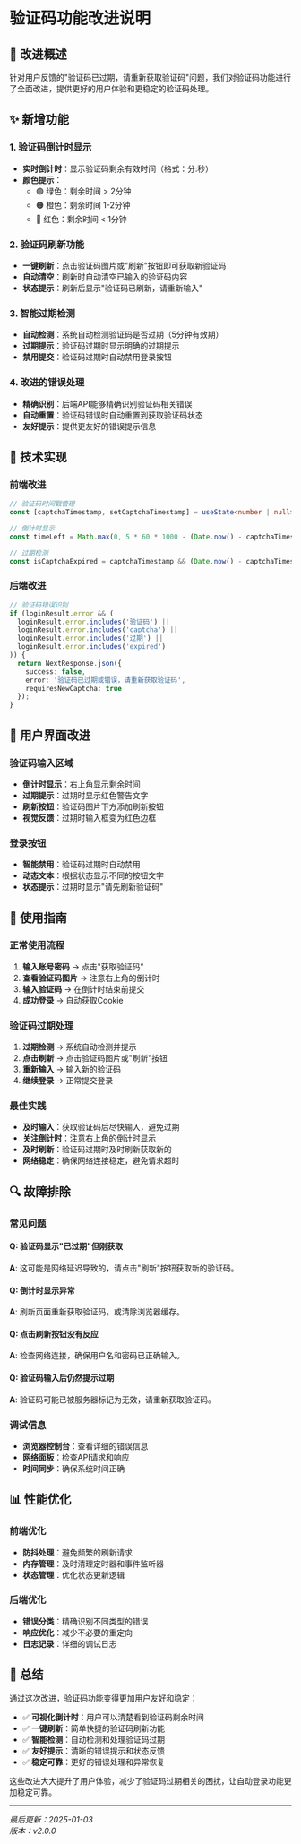 # 验证码功能改进说明

## 🎯 改进概述

针对用户反馈的"验证码已过期，请重新获取验证码"问题，我们对验证码功能进行了全面改进，提供更好的用户体验和更稳定的验证码处理。

## ✨ 新增功能

### 1. 验证码倒计时显示
- **实时倒计时**：显示验证码剩余有效时间（格式：分:秒）
- **颜色提示**：
  - 🟢 绿色：剩余时间 > 2分钟
  - 🟠 橙色：剩余时间 1-2分钟
  - 🔴 红色：剩余时间 < 1分钟

### 2. 验证码刷新功能
- **一键刷新**：点击验证码图片或"刷新"按钮即可获取新验证码
- **自动清空**：刷新时自动清空已输入的验证码内容
- **状态提示**：刷新后显示"验证码已刷新，请重新输入"

### 3. 智能过期检测
- **自动检测**：系统自动检测验证码是否过期（5分钟有效期）
- **过期提示**：验证码过期时显示明确的过期提示
- **禁用提交**：验证码过期时自动禁用登录按钮

### 4. 改进的错误处理
- **精确识别**：后端API能够精确识别验证码相关错误
- **自动重置**：验证码错误时自动重置到获取验证码状态
- **友好提示**：提供更友好的错误提示信息

## 🔧 技术实现

### 前端改进
```typescript
// 验证码时间戳管理
const [captchaTimestamp, setCaptchaTimestamp] = useState<number | null>(null);

// 倒计时显示
const timeLeft = Math.max(0, 5 * 60 * 1000 - (Date.now() - captchaTimestamp));

// 过期检测
const isCaptchaExpired = captchaTimestamp && (Date.now() - captchaTimestamp > 5 * 60 * 1000);
```

### 后端改进
```typescript
// 验证码错误识别
if (loginResult.error && (
  loginResult.error.includes('验证码') || 
  loginResult.error.includes('captcha') ||
  loginResult.error.includes('过期') ||
  loginResult.error.includes('expired')
)) {
  return NextResponse.json({
    success: false,
    error: '验证码已过期或错误，请重新获取验证码',
    requiresNewCaptcha: true
  });
}
```

## 📱 用户界面改进

### 验证码输入区域
- **倒计时显示**：右上角显示剩余时间
- **过期提示**：过期时显示红色警告文字
- **刷新按钮**：验证码图片下方添加刷新按钮
- **视觉反馈**：过期时输入框变为红色边框

### 登录按钮
- **智能禁用**：验证码过期时自动禁用
- **动态文本**：根据状态显示不同的按钮文字
- **状态提示**：过期时显示"请先刷新验证码"

## 🚀 使用指南

### 正常使用流程
1. **输入账号密码** → 点击"获取验证码"
2. **查看验证码图片** → 注意右上角的倒计时
3. **输入验证码** → 在倒计时结束前提交
4. **成功登录** → 自动获取Cookie

### 验证码过期处理
1. **过期检测** → 系统自动检测并提示
2. **点击刷新** → 点击验证码图片或"刷新"按钮
3. **重新输入** → 输入新的验证码
4. **继续登录** → 正常提交登录

### 最佳实践
- **及时输入**：获取验证码后尽快输入，避免过期
- **关注倒计时**：注意右上角的倒计时显示
- **及时刷新**：验证码过期时及时刷新获取新的
- **网络稳定**：确保网络连接稳定，避免请求超时

## 🔍 故障排除

### 常见问题

#### Q: 验证码显示"已过期"但刚获取
**A**: 这可能是网络延迟导致的，请点击"刷新"按钮获取新的验证码。

#### Q: 倒计时显示异常
**A**: 刷新页面重新获取验证码，或清除浏览器缓存。

#### Q: 点击刷新按钮没有反应
**A**: 检查网络连接，确保用户名和密码已正确输入。

#### Q: 验证码输入后仍然提示过期
**A**: 验证码可能已被服务器标记为无效，请重新获取验证码。

### 调试信息
- **浏览器控制台**：查看详细的错误信息
- **网络面板**：检查API请求和响应
- **时间同步**：确保系统时间正确

## 📊 性能优化

### 前端优化
- **防抖处理**：避免频繁的刷新请求
- **内存管理**：及时清理定时器和事件监听器
- **状态管理**：优化状态更新逻辑

### 后端优化
- **错误分类**：精确识别不同类型的错误
- **响应优化**：减少不必要的重定向
- **日志记录**：详细的调试日志

## 🎉 总结

通过这次改进，验证码功能变得更加用户友好和稳定：

- ✅ **可视化倒计时**：用户可以清楚看到验证码剩余时间
- ✅ **一键刷新**：简单快捷的验证码刷新功能
- ✅ **智能检测**：自动检测和处理验证码过期
- ✅ **友好提示**：清晰的错误提示和状态反馈
- ✅ **稳定可靠**：更好的错误处理和异常恢复

这些改进大大提升了用户体验，减少了验证码过期相关的困扰，让自动登录功能更加稳定可靠。

---

*最后更新：2025-01-03*  
*版本：v2.0.0*
